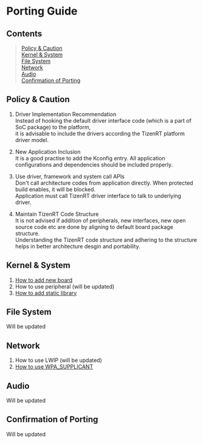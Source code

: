 # Porting Guide

## Contents
> [Policy & Caution](#policy--caution)  
> [Kernel & System](#kernel--system)  
> [File System](#file-system)  
> [Network](#network)  
> [Audio](#audio)  
> [Confirmation of Porting](#confirmation-of-porting)

## Policy & Caution
1. Driver Implementation Recommendation  
Instead of hooking the default driver interface code (which is a part of SoC package) to the platform,  
it is advisable to include the drivers according the TizenRT platform driver model.

2. New Application Inclusion  
It is a good practise to add the Kconfig entry. All application configurations and dependencies should be included properly.

3. Use driver, framework and system call APIs  
Don't call architecture codes from application directly. When protected build enables, it will be blocked.  
Application must call TizenRT driver interface to talk to underlying driver.

4. Maintain TizenRT Code Structure  
It is not advised if addition of peripherals, new interfaces, new open source code etc are done by aligning to default board package structure.  
Understanding the TizenRT code structure and adhering to the structure helps in better architecture desgin and portability.


## Kernel & System
1. [How to add new board](HowToAddnewBoard.md)
2. How to use peripheral (will be updated)
3. [How to add static library](HowToAddStaticLibrary.md)

## File System
Will be updated

## Network
1. How to use LWIP (will be updated)
2. [How to use WPA_SUPPLICANT](HowToUseWPASupplicant.md)

## Audio
Will be updated

## Confirmation of Porting
Will be updated
